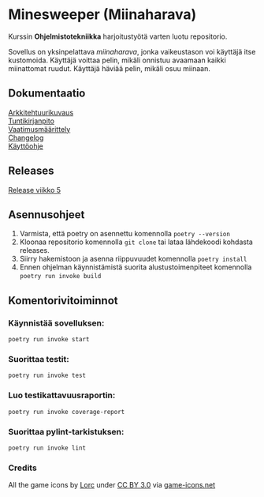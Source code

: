 # Minesweeper (Miinaharava)

Kurssin **Ohjelmistotekniikka** harjoitustyötä varten luotu repositorio.

Sovellus on yksinpelattava *miinaharava*, jonka vaikeustason voi käyttäjä itse kustomoida. Käyttäjä voittaa pelin, mikäli onnistuu avaamaan kaikki miinattomat ruudut. Käyttäjä häviää pelin, mikäli osuu miinaan.

## Dokumentaatio
[Arkkitehtuurikuvaus](https://github.com/xelmas/ot-miinaharava/blob/main/dokumentaatio/arkkitehtuuri.md) \
[Tuntikirjanpito](https://github.com/xelmas/ot-miinaharava/blob/main/dokumentaatio/tuntikirjanpito.md) \
[Vaatimusmäärittely](https://github.com/xelmas/ot-miinaharava/blob/main/dokumentaatio/vaatimusmaarittely.md) \
[Changelog](https://github.com/xelmas/ot-miinaharava/blob/main/dokumentaatio/changelog.md) \
[Käyttöohje](https://github.com/xelmas/ot-miinaharava/blob/main/dokumentaatio/kayttoohje.md)

## Releases

[Release viikko 5](https://github.com/xelmas/ot-miinaharava/releases/tag/viikko5)

## Asennusohjeet

1. Varmista, että poetry on asennettu komennolla ```poetry --version```
2. Kloonaa repositorio komennolla ```git clone``` tai lataa lähdekoodi kohdasta releases.
3. Siirry hakemistoon ja asenna riippuvuudet komennolla ```poetry install```
4. Ennen ohjelman käynnistämistä suorita alustustoimenpiteet komennolla ```poetry run invoke build```

## Komentorivitoiminnot

### Käynnistää sovelluksen:
```
poetry run invoke start
```

### Suorittaa testit:
```
poetry run invoke test
```

### Luo testikattavuusraportin:
```
poetry run invoke coverage-report
```

### Suorittaa pylint-tarkistuksen:
```
poetry run invoke lint
```

### Credits

All the game icons by [Lorc](https://lorcblog.blogspot.com/) under [CC BY 3.0](https://creativecommons.org/licenses/by/3.0/) via [game-icons.net](https://game-icons.net/)

